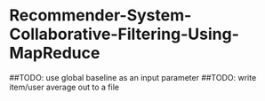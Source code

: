 # Recommender-System-Collaborative-Filtering-Using-MapReduce

##TODO: use global baseline as an input parameter
##TODO: write item/user average out to a file
